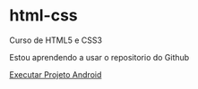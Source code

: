 # html-css
 Curso de HTML5 e CSS3

<p>Estou aprendendo a usar o repositorio do Github</p>

<a href="https://carlosricoo.github.io/Projeto-Android/">Executar Projeto Android</a>
